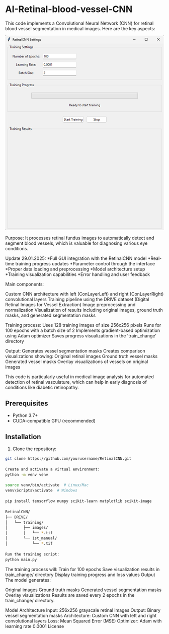 # AI-Retinal-blood-vessel-CNN
This code implements a Convolutional Neural Network (CNN) for retinal blood vessel segmentation in medical images. Here are the key aspects:

<img src="retinal2.png" width="600" alt="GUI Preview">

Purpose: It processes retinal fundus images to automatically detect and segment blood vessels, which is valuable for diagnosing various eye conditions.

Update 29.01.2025:
*Full GUI integration with the RetinalCNN model
*Real-time training progress updates
*Parameter control through the interface
*Proper data loading and preprocessing
*Model architecture setup
*Training visualization capabilities
*Error handling and user feedback


Main components:

Custom CNN architecture with left (ConLayerLeft) and right (ConLayerRight) convolutional layers
Training pipeline using the DRIVE dataset (Digital Retinal Images for Vessel Extraction)
Image preprocessing and normalization
Visualization of results including original images, ground truth masks, and generated segmentation masks

Training process:
Uses 128 training images of size 256x256 pixels
Runs for 100 epochs with a batch size of 2
Implements gradient-based optimization using Adam optimizer
Saves progress visualizations in the 'train_change' directory

Output:
Generates vessel segmentation masks
Creates comparison visualizations showing:
Original retinal images
Ground truth vessel masks
Generated vessel masks
Overlay visualizations of vessels on original images

This code is particularly useful in medical image analysis for automated detection of retinal vasculature, which can help in early diagnosis of conditions like diabetic retinopathy.

## Prerequisites

- Python 3.7+
- CUDA-compatible GPU (recommended)

## Installation

1. Clone the repository:
```bash
git clone https://github.com/yourusername/RetinalCNN.git

Create and activate a virtual environment:
python -m venv venv

source venv/bin/activate  # Linux/Mac
venv\Scripts\activate  # Windows

pip install tensorflow numpy scikit-learn matplotlib scikit-image

RetinalCNN/
├── DRIVE/
│   └── training/
│       ├── images/
│       │   └── *.tif
│       └── 1st_manual/
│           └── *.tif

Run the training script:
python main.py

```
The training process will:
Train for 100 epochs
Save visualization results in train_change/ directory
Display training progress and loss values
Output
The model generates:

Original images
Ground truth masks
Generated vessel segmentation masks
Overlay visualizations
Results are saved every 2 epochs in the train_change/ directory.

Model Architecture
Input: 256x256 grayscale retinal images
Output: Binary vessel segmentation masks
Architecture: Custom CNN with left and right convolutional layers
Loss: Mean Squared Error (MSE)
Optimizer: Adam with learning rate 0.0001
License

